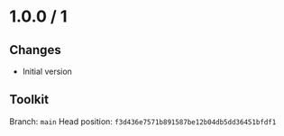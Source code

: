 # 1.0.0 / 1

## Changes

- Initial version

## Toolkit

Branch: `main`
Head position: `f3d436e7571b891587be12b04db5dd36451bfdf1`
